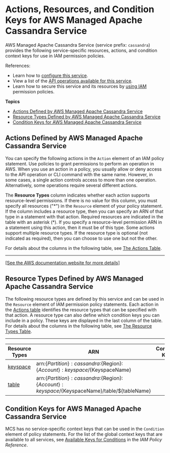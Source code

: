 # Actions, Resources, and Condition Keys for AWS Managed Apache Cassandra Service<a name="list_awsmanagedapachecassandraservice"></a>

AWS Managed Apache Cassandra Service \(service prefix: `cassandra`\) provides the following service\-specific resources, actions, and condition context keys for use in IAM permission policies\.

References:
+ Learn how to [configure this service](https://docs.aws.amazon.com/mcs/latest/developerguide/)\.
+ View a list of the [API operations available for this service](https://docs.aws.amazon.com/mcs/latest/developerguide/)\.
+ Learn how to secure this service and its resources by [using IAM](https://docs.aws.amazon.com/mcs/latest/developerguide/assets.html) permission policies\.

**Topics**
+ [Actions Defined by AWS Managed Apache Cassandra Service](#awsmanagedapachecassandraservice-actions-as-permissions)
+ [Resource Types Defined by AWS Managed Apache Cassandra Service](#awsmanagedapachecassandraservice-resources-for-iam-policies)
+ [Condition Keys for AWS Managed Apache Cassandra Service](#awsmanagedapachecassandraservice-policy-keys)

## Actions Defined by AWS Managed Apache Cassandra Service<a name="awsmanagedapachecassandraservice-actions-as-permissions"></a>

You can specify the following actions in the `Action` element of an IAM policy statement\. Use policies to grant permissions to perform an operation in AWS\. When you use an action in a policy, you usually allow or deny access to the API operation or CLI command with the same name\. However, in some cases, a single action controls access to more than one operation\. Alternatively, some operations require several different actions\.

The **Resource Types** column indicates whether each action supports resource\-level permissions\. If there is no value for this column, you must specify all resources \("\*"\) in the `Resource` element of your policy statement\. If the column includes a resource type, then you can specify an ARN of that type in a statement with that action\. Required resources are indicated in the table with an asterisk \(\*\)\. If you specify a resource\-level permission ARN in a statement using this action, then it must be of this type\. Some actions support multiple resource types\. If the resource type is optional \(not indicated as required\), then you can choose to use one but not the other\.

For details about the columns in the following table, see [The Actions Table](reference_policies_actions-resources-contextkeys.md#actions_table)\.


****  
[\[See the AWS documentation website for more details\]](http://docs.aws.amazon.com/IAM/latest/UserGuide/list_awsmanagedapachecassandraservice.html)

## Resource Types Defined by AWS Managed Apache Cassandra Service<a name="awsmanagedapachecassandraservice-resources-for-iam-policies"></a>

The following resource types are defined by this service and can be used in the `Resource` element of IAM permission policy statements\. Each action in the [Actions table](#awsmanagedapachecassandraservice-actions-as-permissions) identifies the resource types that can be specified with that action\. A resource type can also define which condition keys you can include in a policy\. These keys are displayed in the last column of the table\. For details about the columns in the following table, see [The Resource Types Table](reference_policies_actions-resources-contextkeys.md#resources_table)\.


****  

| Resource Types | ARN | Condition Keys | 
| --- | --- | --- | 
|   [ keyspace ](https://docs.aws.amazon.com/mcs/latest/developerguide/what-is.html)  |  arn:$\{Partition\}:cassandra:$\{Region\}:$\{Account\}:keyspace/$\{KeyspaceName\}  |  | 
|   [ table ](https://docs.aws.amazon.com/mcs/latest/developerguide/what-is.html)  |  arn:$\{Partition\}:cassandra:$\{Region\}:$\{Account\}:keyspace/$\{KeyspaceName\}/table/$\{tableName\}  |  | 

## Condition Keys for AWS Managed Apache Cassandra Service<a name="awsmanagedapachecassandraservice-policy-keys"></a>

MCS has no service\-specific context keys that can be used in the `Condition` element of policy statements\. For the list of the global context keys that are available to all services, see [Available Keys for Conditions](reference_policies_condition-keys.html#AvailableKeys) in the *IAM Policy Reference*\.